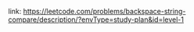 link: https://leetcode.com/problems/backspace-string-compare/description/?envType=study-plan&id=level-1
